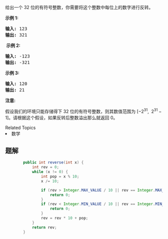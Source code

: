 <p>给出一个 32 位的有符号整数，你需要将这个整数中每位上的数字进行反转。</p>

<p><strong>示例&nbsp;1:</strong></p>

<pre><strong>输入:</strong> 123
<strong>输出:</strong> 321
</pre>

<p><strong>&nbsp;示例 2:</strong></p>

<pre><strong>输入:</strong> -123
<strong>输出:</strong> -321
</pre>

<p><strong>示例 3:</strong></p>

<pre><strong>输入:</strong> 120
<strong>输出:</strong> 21
</pre>

<p><strong>注意:</strong></p>

<p>假设我们的环境只能存储得下 32 位的有符号整数，则其数值范围为&nbsp;[&minus;2<sup>31</sup>,&nbsp; 2<sup>31&nbsp;</sup>&minus; 1]。请根据这个假设，如果反转后整数溢出那么就返回 0。</p>
<div><div>Related Topics</div><div><li>数学</li></div></div>

## 题解

```java
        public int reverse(int x) {
            int rev = 0;
            while (x != 0) {
                int pop = x % 10;
                x /= 10;

                if (rev > Integer.MAX_VALUE / 10 || rev == Integer.MAX_VALUE / 10 && pop > 7) {
                    return 0;
                }
                if (rev < Integer.MIN_VALUE / 10 || rev == Integer.MIN_VALUE / 10 && pop < -8) {
                    return 0;
                }
                rev = rev * 10 + pop;
            }
            return rev;
        }
```